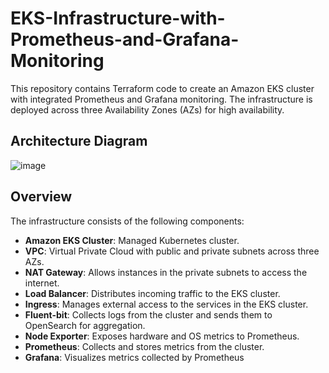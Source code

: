 # EKS-Infrastructure-with-Prometheus-and-Grafana-Monitoring

This repository contains Terraform code to create an Amazon EKS cluster with integrated Prometheus and Grafana monitoring. The infrastructure is deployed across three Availability Zones (AZs) for high availability.

## Architecture Diagram

![image](https://github.com/user-attachments/assets/8b4bbe81-662a-4eef-9e86-dabfe88a0433)

## Overview

The infrastructure consists of the following components:

- **Amazon EKS Cluster**: Managed Kubernetes cluster.
- **VPC**: Virtual Private Cloud with public and private subnets across three AZs.
- **NAT Gateway**: Allows instances in the private subnets to access the internet.
- **Load Balancer**: Distributes incoming traffic to the EKS cluster.
- **Ingress**: Manages external access to the services in the EKS cluster.
- **Fluent-bit**: Collects logs from the cluster and sends them to OpenSearch for aggregation.
- **Node Exporter**: Exposes hardware and OS metrics to Prometheus.
- **Prometheus**: Collects and stores metrics from the cluster.
- **Grafana**: Visualizes metrics collected by Prometheus
